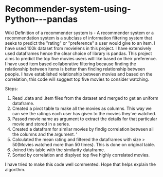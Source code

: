 # Recommender-system-using-Python---pandas

Wiki Definition of a recommender system is - A recommender system or a recommendation system is a subclass of information filtering system that seeks to predict the "rating" or "preference" a user would give to an item. 
I have used 100k dataset from movielens in this project. I have extensively used dataframes hence the clear choice of library is pandas. 
This project aims to predict the top five movies users will like based on their preference. I have used item based collaborative filtering because finding the relationship between items is better than finding relationship between people. I have established relationship between movies and based on the correlation, this code will suggest top five movies to consider watching.

Steps:
1. Read .data and .item files from the dataset and merged to get an uniform dataframe. 
2. Created a pivot table to make all the movies as columns. This way we can see the ratings each user has given to the movies they've watched. 
3. Passed movie name as argument to extract the details for that particular movie and stored in a series. 
4. Created a datafram for similar movies by findig correlation between all the columns and the argument. '
5. Calculated the mean rating and filtered the dataframes with size > 50(Movies watched more than 50 times). This is done on original table.
6. Joined this table with the similarity dataframe. 
7. Sorted by correlation and displyed top five highly correlated movies. 

I have tried to make this code well commented. Hope that helps explain the algorithm. 
